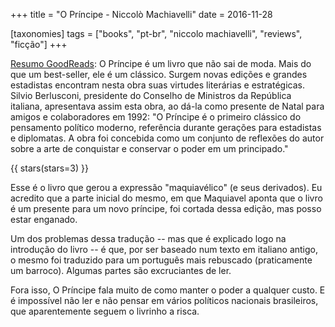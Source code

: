 +++
title = "O Príncipe - Niccolò Machiavelli"
date = 2016-11-28

[taxonomies]
tags = ["books", "pt-br", "niccolo machiavelli", "reviews", "ficção"]
+++

[Resumo GoodReads](https://www.goodreads.com/book/show/28551872-o-pr-ncipe):
O Príncipe é um livro que não sai de moda. Mais do que um best-seller, ele é
um clássico. Surgem novas edições e grandes estadistas encontram nesta obra
suas virtudes literárias e estratégicas. Silvio Berlusconi, presidente do
Conselho de Ministros da República italiana, apresentava assim esta obra, ao
dá-la como presente de Natal para amigos e colaboradores em 1992: "O Príncipe
é o primeiro clássico do pensamento político moderno, referência durante
gerações para estadistas e diplomatas. A obra foi concebida como um conjunto
de reflexões do autor sobre a arte de conquistar e conservar o poder em um
principado."


{{ stars(stars=3) }}

Esse é o livro que gerou a expressão "maquiavélico" (e seus derivados). Eu
acredito que a parte inicial do mesmo, em que Maquiavel aponta que o livro é
um presente para um novo príncipe, foi cortada dessa edição, mas posso estar
enganado.

Um dos problemas dessa tradução -- mas que é explicado logo na introdução do
livro -- é que, por ser baseado num texto em italiano antigo, o mesmo foi
traduzido para um português mais rebuscado (praticamente um barroco). Algumas
partes são excruciantes de ler.

Fora isso, O Príncipe fala muito de como manter o poder a qualquer custo. E é
impossível não ler e não pensar em vários políticos nacionais brasileiros, que
aparentemente seguem o livrinho a risca.
